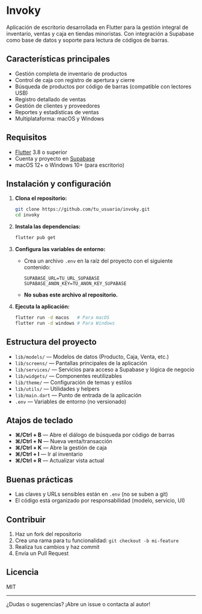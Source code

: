 # Invoky

Aplicación de escritorio desarrollada en Flutter para la gestión integral de inventario, ventas y caja en tiendas minoristas. Con integración a Supabase como base de datos y soporte para lectura de códigos de barras.

## Características principales

- Gestión completa de inventario de productos
- Control de caja con registro de apertura y cierre
- Búsqueda de productos por código de barras (compatible con lectores USB)
- Registro detallado de ventas
- Gestión de clientes y proveedores
- Reportes y estadísticas de ventas
- Multiplataforma: macOS y Windows

## Requisitos

- [Flutter](https://flutter.dev/) 3.8 o superior
- Cuenta y proyecto en [Supabase](https://supabase.com/)
- macOS 12+ o Windows 10+ (para escritorio)

## Instalación y configuración

1. **Clona el repositorio:**

   ```sh
   git clone https://github.com/tu_usuario/invoky.git
   cd invoky
   ```

2. **Instala las dependencias:**

   ```sh
   flutter pub get
   ```

3. **Configura las variables de entorno:**

   - Crea un archivo `.env` en la raíz del proyecto con el siguiente contenido:
     ```env
     SUPABASE_URL=TU_URL_SUPABASE
     SUPABASE_ANON_KEY=TU_ANON_KEY_SUPABASE
     ```
   - **No subas este archivo al repositorio.**

4. **Ejecuta la aplicación:**
   ```sh
   flutter run -d macos   # Para macOS
   flutter run -d windows # Para Windows
   ```

## Estructura del proyecto

- `lib/models/` — Modelos de datos (Producto, Caja, Venta, etc.)
- `lib/screens/` — Pantallas principales de la aplicación
- `lib/services/` — Servicios para acceso a Supabase y lógica de negocio
- `lib/widgets/` — Componentes reutilizables
- `lib/theme/` — Configuración de temas y estilos
- `lib/utils/` — Utilidades y helpers
- `lib/main.dart` — Punto de entrada de la aplicación
- `.env` — Variables de entorno (no versionado)

## Atajos de teclado

- **⌘/Ctrl + B** — Abre el diálogo de búsqueda por código de barras
- **⌘/Ctrl + N** — Nueva venta/transacción
- **⌘/Ctrl + K** — Abre la gestión de caja
- **⌘/Ctrl + I** — Ir al inventario
- **⌘/Ctrl + R** — Actualizar vista actual

## Buenas prácticas

- Las claves y URLs sensibles están en `.env` (no se suben a git)
- El código está organizado por responsabilidad (modelo, servicio, UI)

## Contribuir

1. Haz un fork del repositorio
2. Crea una rama para tu funcionalidad: `git checkout -b mi-feature`
3. Realiza tus cambios y haz commit
4. Envía un Pull Request

## Licencia

MIT

---

¿Dudas o sugerencias? ¡Abre un issue o contacta al autor!
